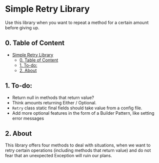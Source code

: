 # Simple Retry Library

Use this library when you want to repeat a method for a certain amount before giving up.

## 0. Table of Content

* [Simple Retry Library](#simple-retry-library)
    * [0. Table of Content](#0-table-of-content)
    * [1. To-do:](#1-to-do-)
    * [2. About](#2-about)

## 1. To-do:

- Return null in methods that return value?
- Think amounts returning Either / Optional.
- `Retry` class static final fields should take value from a config file.
- Add more optional features in the form of a Builder Pattern, like setting error messages

## 2. About

This library offers four methods to deal with situations,
when we want to retry certain operations (including methods that return value)
and do not fear that an unexpected Exception will ruin our plans.
